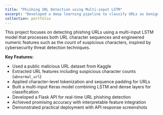 ```yaml
---
title: "Phishing URL Detection using Multi-input LSTM"
excerpt: "Developed a deep learning pipeline to classify URLs as benign or phishing by combining character-level LSTM sequences with engineered URL features like abnormal character counts.<br/><img src='/images/download.png'>"
collection: portfolio
---
```


This project focuses on detecting phishing URLs using a multi-input LSTM model that processes both URL character sequences and engineered numeric features such as the count of suspicious characters, inspired by cybersecurity threat detection techniques.

**Key Features:**
- Used a public malicious URL dataset from Kaggle
- Extracted URL features including suspicious character counts (`abnormal_url`)
- Applied character-level tokenization and sequence padding for URLs
- Built a multi-input Keras model combining LSTM and dense layers for classification
- Developed a Flask API for real-time URL phishing detection
- Achieved promising accuracy with interpretable feature integration
- Demonstrated practical deployment with API response screenshots

